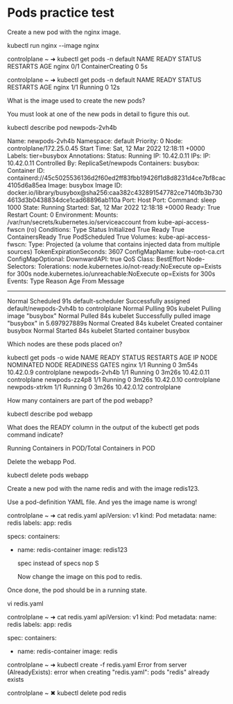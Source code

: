 # Pods practice test

Create a new pod with the nginx image.

kubectl run nginx --image nginx

controlplane ~ ➜  kubectl get pods -n default
NAME    READY   STATUS              RESTARTS   AGE
nginx   0/1     ContainerCreating   0          5s

controlplane ~ ➜  kubectl get pods -n default
NAME    READY   STATUS    RESTARTS   AGE
nginx   1/1     Running   0          12s


What is the image used to create the new pods?



You must look at one of the new pods in detail to figure this out.



kubectl describe pod newpods-2vh4b

Name:         newpods-2vh4b
Namespace:    default
Priority:     0
Node:         controlplane/172.25.0.45
Start Time:   Sat, 12 Mar 2022 12:18:11 +0000
Labels:       tier=busybox
Annotations:  <none>
Status:       Running
IP:           10.42.0.11
IPs:
  IP:           10.42.0.11
Controlled By:  ReplicaSet/newpods
Containers:
  busybox:
    Container ID:  containerd://45c5025536136d2f60ed2ff83fbb19426f1d8d8231d4ce7bf8cac4105d6a85ea
    Image:         busybox
    Image ID:      docker.io/library/busybox@sha256:caa382c432891547782ce7140fb3b7304613d3b0438834dce1cad68896ab110a
    Port:          <none>
    Host Port:     <none>
    Command:
      sleep
      1000
    State:          Running
      Started:      Sat, 12 Mar 2022 12:18:18 +0000
    Ready:          True
    Restart Count:  0
    Environment:    <none>
    Mounts:
      /var/run/secrets/kubernetes.io/serviceaccount from kube-api-access-fwscn (ro)
Conditions:
  Type              Status
  Initialized       True 
  Ready             True 
  ContainersReady   True 
  PodScheduled      True 
Volumes:
  kube-api-access-fwscn:
    Type:                    Projected (a volume that contains injected data from multiple sources)
    TokenExpirationSeconds:  3607
    ConfigMapName:           kube-root-ca.crt
    ConfigMapOptional:       <nil>
    DownwardAPI:             true
QoS Class:                   BestEffort
Node-Selectors:              <none>
Tolerations:                 node.kubernetes.io/not-ready:NoExecute op=Exists for 300s
                             node.kubernetes.io/unreachable:NoExecute op=Exists for 300s
Events:
  Type    Reason     Age   From               Message
  ----    ------     ----  ----               -------
  Normal  Scheduled  91s   default-scheduler  Successfully assigned default/newpods-2vh4b to controlplane
  Normal  Pulling    90s   kubelet            Pulling image "busybox"
  Normal  Pulled     84s   kubelet            Successfully pulled image "busybox" in 5.697927889s
  Normal  Created    84s   kubelet            Created container busybox
  Normal  Started    84s   kubelet            Started container busybox


  Which nodes are these pods placed on?


  kubectl get pods -o wide
  NAME            READY   STATUS    RESTARTS   AGE     IP           NODE           NOMINATED NODE   READINESS GATES
nginx           1/1     Running   0          3m54s   10.42.0.9    controlplane   <none>           <none>
newpods-2vh4b   1/1     Running   0          3m26s   10.42.0.11   controlplane   <none>           <none>
newpods-zz4p8   1/1     Running   0          3m26s   10.42.0.10   controlplane   <none>           <none>
newpods-xtrkm   1/1     Running   0          3m26s   10.42.0.12   controlplane   <none>           <none>

How many containers are part of the pod webapp?

kubectl describe pod webapp


What does the READY column in the output of the kubectl get pods command indicate?

Running Containers in POD/Total Containers in POD

Delete the webapp Pod.

kubectl delete pods webapp


Create a new pod with the name redis and with the image redis123.



Use a pod-definition YAML file. And yes the image name is wrong!


controlplane ~ ➜  cat redis.yaml 
apiVersion: v1
kind: Pod
metadata:
  name: redis
  labels:
    app: redis

specs:
  containers:
  - name: redis-container
    image: redis123



    spec instead of specs nop S


    Now change the image on this pod to redis.



Once done, the pod should be in a running state.

vi redis.yaml

controlplane ~ ➜  cat redis.yaml 
apiVersion: v1
kind: Pod
metadata:
  name: redis
  labels:
    app: redis

spec:
  containers:
  - name: redis-container
    image: redis

controlplane ~ ➜  kubectl create -f redis.yaml
Error from server (AlreadyExists): error when creating "redis.yaml": pods "redis" already exists

controlplane ~ ✖ kubectl delete pod redis